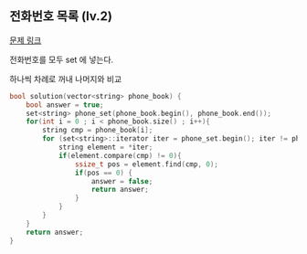 
## 전화번호 목록 (lv.2)

[문제 링크](https://programmers.co.kr/learn/courses/30/lessons/42577)


전화번호를 모두 set 에 넣는다.

하나씩 차례로 꺼내 나머지와 비교

```c++
bool solution(vector<string> phone_book) {
    bool answer = true;
    set<string> phone_set(phone_book.begin(), phone_book.end());
    for(int i = 0 ; i < phone_book.size() ; i++){
        string cmp = phone_book[i];        
        for (set<string>::iterator iter = phone_set.begin(); iter != phone_set.end(); iter++) {
            string element = *iter;
            if(element.compare(cmp) != 0){
                ssize_t pos = element.find(cmp, 0);             
                if(pos == 0) {                
                    answer = false;
                    return answer;
                }
            }
        }        
    }
    return answer;
}
```
